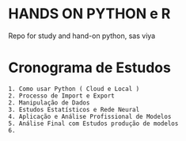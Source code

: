 # HANDS ON PYTHON e R
Repo for study and hand-on python, sas viya

#
# Cronograma de Estudos
    1. Como usar Python ( Cloud e Local ) 
    2. Processo de Import e Export
    2. Manipulação de Dados
    3. Estudos Estatísticos e Rede Neural
    4. Aplicação e Análise Profissional de Modelos
    5. Análise Final com Estudos produção de modelos
    6. 
